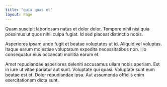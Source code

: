 ```yaml
---
title: "quia quas et"
layout: Page
---
```

Quam suscipit laboriosam natus et dolor dolor. Tempore nihil nisi quia possimus ut quos nihil culpa fugiat. Id sed placeat distinctio nobis.
 Asperiores ipsam unde fugit et beatae voluptates ut id. Aliquid vel voluptas. Itaque earum molestiae voluptatum expedita necessitatibus non. Illo consequatur eius occaecati mollitia earum et.
 Amet repudiandae asperiores deleniti accusamus ullam nobis aperiam. Est in iure ut vitae pariatur aut sunt. Voluptate qui quasi. Voluptate sunt eum beatae est et. Dolor repudiandae ipsa. Aut assumenda officiis enim exercitationem dicta sunt.

